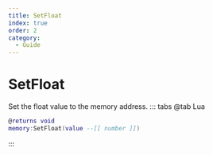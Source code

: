 ```yaml
---
title: SetFloat
index: true
order: 2
category:
  - Guide
---
```


# SetFloat
Set the float value to the memory address.
::: tabs
@tab Lua
```lua
@returns void
memory:SetFloat(value --[[ number ]])
```

:::